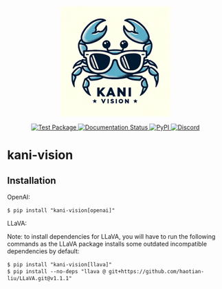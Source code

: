 <p align="center">
  <img width="256" height="256" alt="kani" src="docs/_static/kani-vision-logo.png">
</p>

<p align="center">
  <a href="https://github.com/zhudotexe/kani-vision/actions/workflows/pytest.yml">
    <img alt="Test Package" src="https://github.com/zhudotexe/kani-vision/actions/workflows/pytest.yml/badge.svg">
  </a>
  <a href="https://kani-vision.readthedocs.io/en/latest/?badge=latest">
    <img alt="Documentation Status" src="https://readthedocs.org/projects/kani-vision/badge/?version=latest">
  </a>
  <a href="https://pypi.org/project/kani-vision/">
    <img alt="PyPI" src="https://img.shields.io/pypi/v/kani-vision">
  </a>
  <a href="https://discord.gg/eTepTNDxYT">
    <img alt="Discord" src="https://img.shields.io/discord/1150902904773935214?color=5865F2&label=discord&logo=discord&logoColor=white">
  </a>
</p>

# kani-vision

## Installation

OpenAI:

```shell
$ pip install "kani-vision[openai]"
```

LLaVA:

Note: to install dependencies for LLaVA, you will have to run the following commands as the LLaVA package installs
some outdated incompatible dependencies by default:

```shell
$ pip install "kani-vision[llava]"
$ pip install --no-deps "llava @ git+https://github.com/haotian-liu/LLaVA.git@v1.1.1"
```
